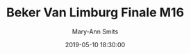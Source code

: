 ---
layout: album
title: Beker Van Limburg Finale M16
description: Beker Van Limburg Finale M16 tussen Hasselt BT en Basket Lummen.
date: 2019-05-10 18:30:00
cover: /albums/2019-05-10-Beker-Van-Limburg-Finale-M16/thumbnails/DSC_0345_bis.jpg
author: Mary-Ann Smits
pagination: 
  enabled: true
  images: true
  imageLayout: image
  itemsPerPage: 256
---